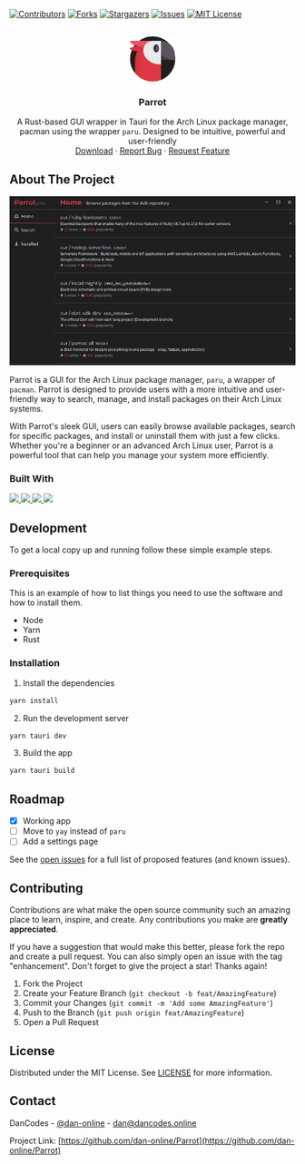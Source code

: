 <a name="readme-top"></a>

[![Contributors][contributors-shield]][contributors-url]
[![Forks][forks-shield]][forks-url]
[![Stargazers][stars-shield]][stars-url]
[![Issues][issues-shield]][issues-url]
[![MIT License][license-shield]][license-url]

<!-- PROJECT LOGO -->
<br />
<div align="center">
  <a href="https://github.com/dan-online/Parrot">
    <img src="public/parrot.png" alt="Logo" width="80" height="80">
  </a>

  <h3 align="center">Parrot</h3>

  <p align="center">
    A Rust-based GUI wrapper in Tauri for the Arch Linux package manager, pacman using the wrapper <code>paru</code>. Designed to be intuitive, powerful and user-friendly 
    <br />
    <a href="https://github.com/dan-online/Parrot/releases/latest">Download</a>
    ·
    <a href="https://github.com/dan-online/Parrot/issues">Report Bug</a>
    ·
    <a href="https://github.com/dan-online/Parrot/issues">Request Feature</a>
  </p>
</div>



<!-- TABLE OF CONTENTS -->




<!-- ABOUT THE PROJECT -->
## About The Project

<img src="public/product.png">

Parrot is a GUI for the Arch Linux package manager, `paru`, a wrapper of `pacman`. Parrot is designed to provide users with a more intuitive and user-friendly way to search, manage, and install packages on their Arch Linux systems.

With Parrot's sleek GUI, users can easily browse available packages, search for specific packages, and install or uninstall them with just a few clicks. Whether you're a beginner or an advanced Arch Linux user, Parrot is a powerful tool that can help you manage your system more efficiently.

### Built With

<a href="https://tauri.app">
  <img src="https://img.shields.io/badge/Tauri-35495E.svg?style=for-the-badge&logo=tauri">
</a>
<a href="https://vuejs.org">
  <img src="https://img.shields.io/badge/Vue.js-35495E.svg?style=for-the-badge&logo=vue.js">
</a>
<a href="https://www.rust-lang.org">
  <img src="https://img.shields.io/badge/Rust-35495E.svg?style=for-the-badge&logo=rust">
</a>
<a href="https://www.typescriptlang.org">
  <img src="https://img.shields.io/badge/TypeScript-35495E.svg?style=for-the-badge&logo=typescript">
</a>

## Development

To get a local copy up and running follow these simple example steps.

### Prerequisites

This is an example of how to list things you need to use the software and how to install them.

* Node
* Yarn
* Rust

### Installation

1. Install the dependencies
```sh
yarn install
```
2. Run the development server
```sh
yarn tauri dev
```
3. Build the app
```sh
yarn tauri build
```

## Roadmap

- [x] Working app
- [ ] Move to `yay` instead of `paru`
- [ ] Add a settings page

See the [open issues](https://github.com/dan-online/Parrot/issues) for a full list of proposed features (and known issues).

## Contributing

Contributions are what make the open source community such an amazing place to learn, inspire, and create. Any contributions you make are **greatly appreciated**.

If you have a suggestion that would make this better, please fork the repo and create a pull request. You can also simply open an issue with the tag "enhancement".
Don't forget to give the project a star! Thanks again!

1. Fork the Project
2. Create your Feature Branch (`git checkout -b feat/AmazingFeature`)
3. Commit your Changes (`git commit -m 'Add some AmazingFeature'`)
4. Push to the Branch (`git push origin feat/AmazingFeature`)
5. Open a Pull Request

## License

Distributed under the MIT License. See [LICENSE](LICENSE) for more information.

## Contact

DanCodes - [@dan-online](https://github.com/dan-online) - <dan@dancodes.online>

Project Link: [https://github.com/dan-online/Parrot](https://github.com/dan-online/Parrot)

<!-- MARKDOWN LINKS & IMAGES -->
[contributors-shield]: https://img.shields.io/github/contributors/dan-online/Parrot.svg?style=for-the-badge
[contributors-url]: https://github.com/dan-online/Parrot/graphs/contributors
[forks-shield]: https://img.shields.io/github/forks/dan-online/Parrot.svg?style=for-the-badge
[forks-url]: https://github.com/dan-online/Parrot/network/members
[stars-shield]: https://img.shields.io/github/stars/dan-online/Parrot.svg?style=for-the-badge
[stars-url]: https://github.com/dan-online/Parrot/stargazers
[issues-shield]: https://img.shields.io/github/issues/dan-online/Parrot.svg?style=for-the-badge
[issues-url]: https://github.com/dan-online/Parrot/issues
[license-shield]: https://img.shields.io/github/license/dan-online/Parrot.svg?style=for-the-badge
[license-url]: https://github.com/dan-online/Parrot/blob/master/LICENSE.txt
[linkedin-shield]: https://img.shields.io/badge/-LinkedIn-black.svg?style=for-the-badge&logo=linkedin&colorB=555
[linkedin-url]: https://linkedin.com/in/dan-online
[product-screenshot]: images/screenshot.png
